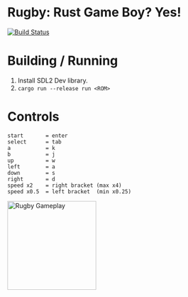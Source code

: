 # Rugby: Rust Game Boy? Yes!
[![Build Status](https://travis-ci.org/wez470/Rugby.svg?branch=master)](https://travis-ci.org/wez470/Rugby)

# Building / Running
1. Install SDL2 Dev library.
1. `cargo run --release run <ROM>`

# Controls
```
start       = enter
select      = tab
a           = k
b           = j
up          = w
left        = a
down        = s
right       = d
speed x2    = right bracket (max x4)
speed x0.5  = left bracket  (min x0.25)
```

<img src="https://i.imgur.com/YkgtiOI.png" alt="Rugby Gameplay" width="200"/>
